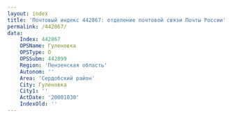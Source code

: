 ```yaml
---
layout: index
title: 'Почтовый индекс 442867: отделение почтовой связи Почты России'
permalink: /442867/
data:
    Index: 442867
    OPSName: Гуленовка
    OPSType: О
    OPSSubm: 442899
    Region: 'Пензенская область'
    Autonom: ''
    Area: 'Сердобский район'
    City: Гуленовка
    City1: ''
    ActDate: '20001030'
    IndexOld: ''
---
```

